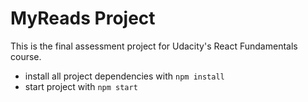 # MyReads Project

This is the final assessment project for Udacity's React Fundamentals course. 

* install all project dependencies with `npm install`
* start project with `npm start`



